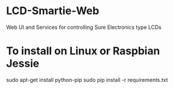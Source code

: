 # LCD-Smartie-Web
Web UI and Services for controlling Sure Electronics type LCDs 

# To install on Linux or Raspbian Jessie
sudo apt-get install python-pip
sudo pip install -r requirements.txt

